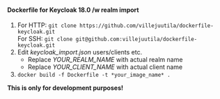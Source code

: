 #### Dockerfile for Keycloak 18.0 /w realm import

1.  For HTTP: `git clone https://github.com/villejuutila/dockerfile-keycloak.git`  
    For SSH: `git clone git@github.com:villejuutila/dockerfile-keycloak.git`
2.  Edit *keycloak_import.json* users/clients etc. 
    - Replace *YOUR_REALM_NAME* with actual realm name
    - Replace *YOUR_CLIENT_NAME* with actual client name
3.  `docker build -f Dockerfile -t *your_image_name* .`

**This is only for development purposes!**
